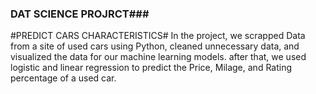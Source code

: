 ### DAT SCIENCE PROJRCT###
#PREDICT CARS CHARACTERISTICS#
In the project, we scrapped Data from a site of used cars using Python, cleaned unnecessary data, and visualized the data for our machine learning models.
after that, we used logistic and linear regression to predict the Price, Milage, and Rating percentage of a used car.
